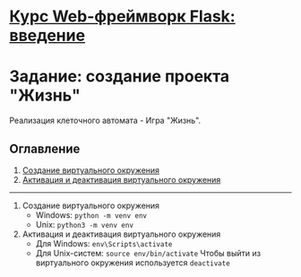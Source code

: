 # [Курс Web-фреймворк Flask: введение](https://stepik.org/course/97540/promo)
# Задание: создание проекта "Жизнь"
Реализация клеточного автомата - Игра "Жизнь".
## Оглавление
1. [Создание виртуального окружения](#Создание-виртуального-окружения)
2. [Активация и деактивация виртуального окружения](#Активация-и-деактивация-виртуального-окружения)
____
1. Создание виртуального окружения
   - Windows: `python -m venv env`
   - Unix: `python3 -m venv env`
2. Активация и деактивация виртуального окружения
   - Для Windows: `env\Scripts\activate`
   - Для Unix-систем: `source env/bin/activate`
   Чтобы выйти из виртуального окружения используется `deactivate`
